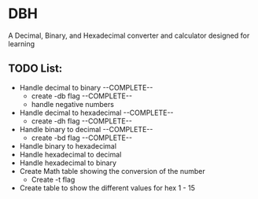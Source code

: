# DBH
A Decimal, Binary, and Hexadecimal converter and calculator designed for learning
## TODO List:
- Handle decimal to binary --COMPLETE--
    - create -db flag --COMPLETE--
    - handle negative numbers
- Handle decimal to hexadecimal --COMPLETE--
    - create -dh flag --COMPLETE--
- Handle binary to decimal --COMPLETE--
    - create -bd flag --COMPLETE--
- Handle binary to hexadecimal
- Handle hexadecimal to decimal
- Handle hexadecimal to binary
- Create Math table showing the conversion of the number
    - Create -t flag
- Create table to show the different values for hex 1 - 15

